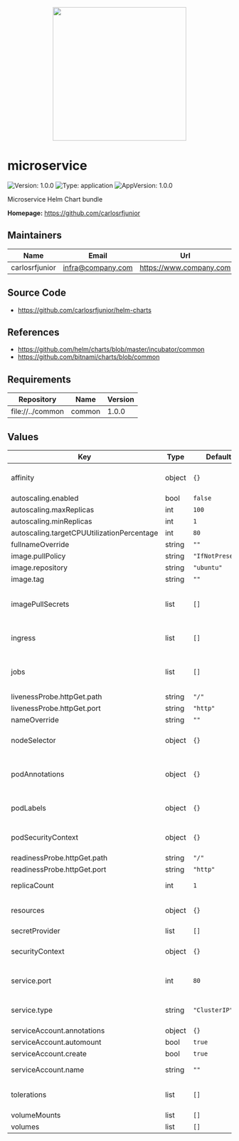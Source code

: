 
<p align="center">
<a href="https://github.com/carlosrfjunior/helm-charts">
<image src="https://avatars.githubusercontent.com/u/180111812?s=400&u=cda6d53ade890c5d47426504081e4fcb1167199d&v=4" style="width: 300px;">
</a>
</p>

# microservice

![Version: 1.0.0](https://img.shields.io/badge/Version-1.0.0-informational?style=flat-square) ![Type: application](https://img.shields.io/badge/Type-application-informational?style=flat-square) ![AppVersion: 1.0.0](https://img.shields.io/badge/AppVersion-1.0.0-informational?style=flat-square)

Microservice Helm Chart bundle

**Homepage:** <https://github.com/carlosrfjunior>

## Maintainers

| Name | Email | Url |
| ---- | ------ | --- |
| carlosrfjunior | <infra@company.com> | <https://www.company.com> |

## Source Code

* <https://github.com/carlosrfjunior/helm-charts>

## References

- <https://github.com/helm/charts/blob/master/incubator/common>
- <https://github.com/bitnami/charts/blob/common>

## Requirements

| Repository | Name | Version |
|------------|------|---------|
| file://../common | common | 1.0.0 |

## Values

| Key | Type | Default | Description |
|-----|------|---------|-------------|
| affinity | object | `{}` | Affinity for pod assignment more information can be found here: https://kubernetes.io/docs/concepts/scheduling-eviction/assign-pod-node/#affinity-and-anti-affinity |
| autoscaling.enabled | bool | `false` | This sets the autoscaling enabled. |
| autoscaling.maxReplicas | int | `100` | This sets the maximum replicas. |
| autoscaling.minReplicas | int | `1` | This sets the minimum replicas. |
| autoscaling.targetCPUUtilizationPercentage | int | `80` | This sets the target CPU utilization percentage. |
| fullnameOverride | string | `""` | This is to override the chart fullname. |
| image.pullPolicy | string | `"IfNotPresent"` | This sets the pull policy for images. |
| image.repository | string | `"ubuntu"` | This sets the image repository. |
| image.tag | string | `""` | Overrides the image tag whose default is the chart appVersion. |
| imagePullSecrets | list | `[]` | This is for the secretes for pulling an image from a private repository more information can be found here: https://kubernetes.io/docs/tasks/configure-pod-container/pull-image-private-registry/ |
| ingress | list | `[]` | This block is for setting up the ingress for more information can be found here: https://kubernetes.io/docs/concepts/services-networking/ingress/ |
| jobs | list | `[]` | This block is for setting up the jobs for more information can be found here: https://kubernetes.io/docs/concepts/workloads/controllers/jobs-run-to-completion/ |
| livenessProbe.httpGet.path | string | `"/"` | This sets the path for the liveness probe. |
| livenessProbe.httpGet.port | string | `"http"` | This sets the port for the liveness probe. |
| nameOverride | string | `""` | This is to override the chart name. |
| nodeSelector | object | `{}` | Node Selector labels for pod assignment more information can be found here: https://kubernetes.io/docs/concepts/scheduling-eviction/assign-pod-node/#nodeselector |
| podAnnotations | object | `{}` | This is for setting Kubernetes Annotations to a Pod. For more information checkout: https://kubernetes.io/docs/concepts/overview/working-with-objects/annotations/ |
| podLabels | object | `{}` | This is for setting Kubernetes Labels to a Pod. For more information checkout: https://kubernetes.io/docs/concepts/overview/working-with-objects/labels/ |
| podSecurityContext | object | `{}` | This is for setting the pod security context more information can be found here: https://kubernetes.io/docs/tasks/configure-pod-container/security-context/ |
| readinessProbe.httpGet.path | string | `"/"` | This sets the path for the readiness probe. |
| readinessProbe.httpGet.port | string | `"http"` | This sets the port for the readiness probe. |
| replicaCount | int | `1` | This will set the replicaset count more information can be found here: https://kubernetes.io/docs/concepts/workloads/controllers/replicaset/ |
| resources | object | `{}` | This is for setting up the resources more information can be found here: https://kubernetes.io/docs/concepts/configuration/manage-resources-containers/ |
| secretProvider | list | `[]` | Additional Secret Provider for the output Deployment definition. |
| securityContext | object | `{}` | This is for setting the container security context more information can be found here: https://kubernetes.io/docs/tasks/configure-pod-container/security-context/ |
| service.port | int | `80` | This sets the ports more information can be found here: https://kubernetes.io/docs/concepts/services-networking/service/#field-spec-ports |
| service.type | string | `"ClusterIP"` | This sets the service type more information can be found here: https://kubernetes.io/docs/concepts/services-networking/service/#publishing-services-service-types |
| serviceAccount.annotations | object | `{}` | Annotations to add to the service account |
| serviceAccount.automount | bool | `true` | Automatically mount a ServiceAccount's API credentials? |
| serviceAccount.create | bool | `true` | Specifies whether a service account should be created |
| serviceAccount.name | string | `""` | The name of the service account to use. If not set and create is true, a name is generated using the fullname template |
| tolerations | list | `[]` | Toleration labels for pod assignment more information can be found here: https://kubernetes.io/docs/concepts/scheduling-eviction/taint-and-toleration/ |
| volumeMounts | list | `[]` | Additional volumeMounts on the output Deployment definition. |
| volumes | list | `[]` | Additional volumes on the output Deployment definition. |
